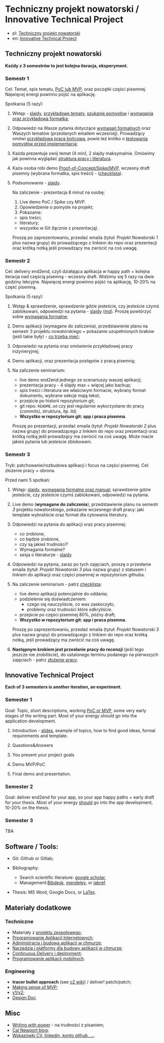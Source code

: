 # Techniczny projekt nowatorski / Innovative Technical Project

- pl: [Techniczny projekt nowatorski](#techniczny-projekt-nowatorski)
- en: [Innovative Technical Project](#innovative-technical-project)

## Techniczny projekt nowatorski

**Każdy z 3 semestrów to jest kolejna iteracja, eksperyment.**

### Semestr 1

Cel: Temat, opis tematu, [PoC lub MVP](02_validating_ideas/README.md), oraz początki części pisemnej. Najwięcej energi powinno pójść na aplikację.

Spotkania (5 razy):

1. Wstęp - [slajdy](00_wstep/index.pdf), [przykładowe tematy](01_przyklady_tematow/README.md), [szukanie pomysłów](01_finding_ideas/) i [wymagania oraz przykładowa formatka](01_wymagania_formalne/);

2. Odpowiedzi na Wasze pytania dotyczące [wymagań formalnych](01_wymagania_formalne/) oraz Waszych tematów (przesłanych emailem wcześniej). Prowadzący omówi [przykładową pracę końcową](02_przykladowe_prace), powie też krótko o [testowania pomysłów przed implementacją](02_validating_ideas/README.md);

3. Każda prezentuje swój temat (4 min), 2 slajdy maksymalnie. Omówimy jak powinna wyglądać [struktura pracy i literatura](03_related_work_and_structure/index.pdf).

4. Każa osoba robi demo [Proof-of-Concept/Spike/MVP](02_validating_ideas/README.md), wczesny draft pisemny (wybrana formatka, spis treści) - ([checklista](04_checkpoint/README.md)).

5. Podsumowanie - [slajdy](05_zakonczenie/slides.pdf).

   Na zaliczenie - prezentacja 8 minut na osobę:

   1. Live demo PoC / Spike czy MVP.
   2. Opowiedzenie o pomyśle na projekt;
	3. Pokazanie:

      - spis treści;
      - literatury;
      - wszystko w Git (łącznie z prezentacją).

   Proszę po zaprezentowaniu, przesłać emaila (tytuł: *Projekt Nowatorski 1* plus nazwa grupy) do prowadzącego z linkiem do repo oraz prezentacji oraz krótką notką jeśli prowadzący ma zwrócić na coś uwagę.

### Semestr 2

Cel: delivery end2end, czyli działająca aplikacja w happy path + kolejna iteracja nad częścią pisemną - wczesny draft. Widzimy się 5 razy na dwie godziny lekcyjne. Najwięcej energi powinno pójść na aplikację, 10-20% na część pisemną.

Spotkania (5 razy):

1. Wstęp & sprawdzenie, sprawdzenie gdzie jesteście, czy jesteście czymś zablokowani, odpowiedzi na pytania - [slajdy](11_wstep_semestr_2/slides.pdf) ([md](11_wstep_semestr_2/slides.md)). Proszę powtórzyć sobie [wymagania formalne](01_wymagania_formalne/);

2. Demo aplikacji (wymagane do zaliczenia), przedstawienie planu na semestr 3 projektu nowatorskiego + pokazanie uzupełnionych braków (jeśli takie były) - [co trzeba mieć](12_checkpoint/README.md);

3. Odpowiedzi na pytania oraz omówienie przykładowej pracy inżynieryjnej;

4. Demo aplikacji, oraz prezentacja postępów z pracą pisemną;

5. Na zaliczenie seminarium:

   - live demo end2end jednego ze scenariuszy waszej aplikacji;
   - prezentacja pracy - 4 slajdy max + więcej jako backup;
   - spis treści i literatura we właściwym formacie, wybrany format dokumentu, wybrane sekcje mają tekst;
   - przejście po historii repozytorium git;
   - git repo: `README.md` czy jest regularnie wykorzystane do pracy (*commits*), struktura, itp. itd;
   - **Wszystko w repozytorium git: app i praca pisemna**.

   Proszę po prezentacji, przesłać emaila (tytuł: *Projekt Nowatorski 2* plus nazwa grupy) do prowadzącego z linkiem do repo oraz prezentacji oraz krótką notką jeśli prowadzący ma zwrócić na coś uwagę. Może macie jakieś pytania lub jesteście zblokowani.

### Semestr 3

Tryb: patchowanie/rozbudowa aplikacji i focus na części pisemnej. Cel: złożenie pracy + obrona.

Przed nami 5 spotkań:

1. Wstęp: [slajdy](21_wstep_semestr_3/slides.pdf), [wymagania formalne oraz manual](01_wymagania_formalne/); sprawdzenie gdzie jesteście, czy jesteście czymś zablokowani, odpowiedzi na pytania.

2. Live demo (**wymagane do zaliczenia**), przedstawienie planu na semestr *3* projektu nowatorskiego, pokazanie wczesnego draft pracy: jaki template wybraliście oraz format dla cytowania literatury.

3. Odpowiedzi na pytania do aplikacji oraz pracy pisemnej:

   - co zrobione,
   - co będzie zrobione,
   - czy są jakieś trudności?
   - Wymagania formalne?

   + sesja o literaturze - [slajdy](03_related_work_and_structure/index.pdf)

4. Odpowiedzi na pytania, zaraz po tych zajęciach, proszę o przesłanie emaila (tytuł: *Projekt Nowatorski 3* plus nazwa grupy) z statusem i linkiem do aplikacji oraz części pisemnej w repozytorium githuba.

5. Na zaliczenie seminarium - patrz [checklista](25_zlozenie_pracy/slides.pdf):

   - live demo aplikacji potencjalnie do oddania;
   - podzielenie się doświadczeniem:
     - czego się nauczyliście, co was zaskoczyło;
     - problemy oraz trudności które odkryliście.
   - przejście po części pisemnej 80%, późny draft;
   - **Wszystko w repozytorium git: app i praca pisemna**.

   Proszę po zaprezentowaniu, przesłać emaila (tytuł: *Projekt Nowatorski 3* plus nazwa grupy) do prowadzącego z linkiem do repo oraz krótką notką, jeśli prowadzący ma zwrócić na coś uwagę.

6. **Następnym krokiem jest przesłanie pracy do recenzji** (jeśli tego jeszcze nie zrobiliście), do ustalonego terminu podanego na pierwszych zajęciach - patrz [złożenie pracy](25_zlozenie_pracy/slides.pdf).

## Innovative Technical Project

**Each of 3 semesters is another iteration, an experiment.**

### Semester 1

Goal: Topic, short descriptions, working [PoC or MVP](02_validating_ideas/README.md), some very early stages of the writing part. Most of your energy should go into the application development.

1. Introduction - [slides](00_intro/index.pdf), example of topics, how to find good ideas, formal requirements and template.

2. Questions&Answers

3. You present your project goals

4. Demo MVP/PoC

5. Final demo and presentation.

### Semester 2

Goal: deliver end2end for your app, so your app happy paths + early draft for your thesis. Most of your energy [should](https://www.rfc-editor.org/rfc/rfc2119) go into the app development, 10-20% on the thesis.

### Semester 3

TBA

## Software / Tools:

- Git: Github or Gitlab;
- Bibliography:

  - Search scientific literature: [google scholar](https://scholar.google.com/),
  - Management:[Bibdesk](https://bibdesk.sourceforge.io/), [mendeley](https://www.mendeley.com/), or [jabref](https://www.jabref.org/).

- Thesis: MS Word, Google Docs, or [LaTex](https://www.latex-project.org/get/).

## Materiały dodatkowe

### Techniczne

- Materiały z [projektu zespołowego](https://github.com/wojciech11/se_projekt_zespolowy/);
- [Programowanie Aplikacji Internetowych](https://github.com/wojciech11/se_internet_app_development);
- [Administracja i budowa aplikacji w chmurze](https://github.com/wojciech11/se_cloud_app_administration_and_development);
- [Narzędzia i platformy dla budowy aplikacji w chmurze](https://github.com/wojciech11/cloud_dev_tools_and_platforms);
- [Continuous Delivery i deployment](https://github.com/wojciech11/se_continuous_delivery_and_deployment);
- [Programowanie aplikacji mobilnych](https://github.com/wojciech11/se_mobile_development).

### Engineering

- **tracer bullet approach** (see [c2 wiki](https://wiki.c2.com/?TracerBullets)) / deliver! patch/patch;
- [Making sense of MVP](https://blog.crisp.se/2016/01/25/henrikkniberg/making-sense-of-mvp);
- [v1/v2](https://katemats.com/blog/lean-software-development-build-v1s-and-v2s);
- [Design Doc](https://adityarohilla.com/2022/03/22/the-system-design-template-i-use/).

## Misc

- [Writing with power](https://www.amazon.com/Writing-Power-Techniques-Mastering-Process/dp/0195120183) - na trudności z pisaniem;
- [Cal Newport blog](https://www.calnewport.com/blog/);
- [Wskazówki CV, linkedin, konto github, ...](https://github.com/wojciech11/se_cv_linkedin_and_interviews).
